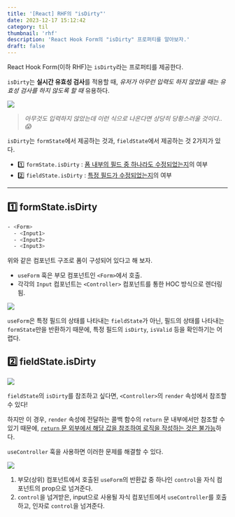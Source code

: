 ```yaml
---
title: '[React] RHF의 "isDirty"'
date: 2023-12-17 15:12:42
category: til
thumbnail: 'rhf'
description: 'React Hook Form의 "isDirty" 프로퍼티를 알아보자.'
draft: false
---
```


React Hook Form(이하 RHF)는 `isDirty`라는 프로퍼티를 제공한다. 

`isDirty`는 **실시간 유효성 검사**를 적용할 때, <i>유저가 아무런 입력도 하지 않았을 때는 유효성 검사를 하지 않도록 할 때</i> 유용하다.


![](https://i.imgur.com/EbLfPK8.png)
> <i>아무것도 입력하지 않았는데 이런 식으로 나온다면 상당히 당황스러울 것이다.. 😱</i>


`isDirty`는 `formState`에서 제공하는 것과, `fieldState`에서 제공하는 것 2가지가 있다.


- 1️⃣ `formState.isDirty` : <u>폼 내부의 필드 중 하나라도 수정되었는지</u>의 여부  
- 2️⃣ `fieldState.isDirty` : <u>특정 필드가 수정되었는지</u>의 여부

---

## 1️⃣ formState.isDirty

```bash
- <Form>
  - <Input1>
  - <Input2>
  - <Input3>
```

위와 같은 컴포넌트 구조로 폼이 구성되어 있다고 해 보자. 


* `useForm` 훅은 부모 컴포넌트인 `<Form>`에서 호출.
* 각각의 `Input` 컴포넌트는 `<Controller>` 컴포넌트를 통한 HOC 방식으로 렌더링됨. 


![](https://i.imgur.com/n9cfHHQ.png)

`useForm`은 특정 필드의 상태를 나타내는 `fieldState`가 아닌, 필드의 상태를 나타내는 `formState`만을 반환하기 때문에, 특정 필드의 `isDirty`, `isValid` 등을 확인하기는 어렵다.

## 2️⃣ fieldState.isDirty

![](https://i.imgur.com/A1Lohoj.png)

`fieldState`의 `isDirty`를 참조하고 싶다면, `<Controller>`의 `render` 속성에서 참조할 수 있다!

하지만 이 경우, `render` 속성에 전달하는 콜백 함수의 `return` 문 내부에서만 참조할 수 있기 때문에, <u>`return` 문 외부에서 해당 값을 참조하여 로직을 작성하는 것은 불가능</u>하다.

`useController` 훅을 사용하면 이러한 문제를 해결할 수 있다.


![](https://i.imgur.com/4ennpLK.png)

1. 부모(상위) 컴포넌트에서 호출된 `useForm`의 반환값 중 하나인 `control`을 자식 컴포넌트의 prop으로 넘겨준다.
2. `control`을 넘겨받은, input으로 사용될 자식 컴포넌트에서 `useController`를 호출하고, 인자로 `control`을 넘겨준다.
